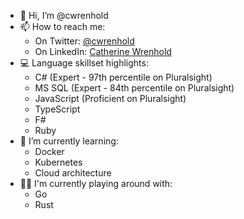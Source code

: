 - 👋 Hi, I’m @cwrenhold
- 📫 How to reach me:
    - On Twitter: [@cwrenhold](https://twitter.com/cwrenhold)
    - On LinkedIn: [Catherine Wrenhold](https://www.linkedin.com/in/catherine-wrenhold-84a58623a)
- 💻 Language skillset highlights:
    - C# (Expert - 97th percentile on Pluralsight)
    - MS SQL (Expert - 84th percentile on Pluralsight)
    - JavaScript (Proficient on Pluralsight)
    - TypeScript
    - F#
    - Ruby
- 🌱 I’m currently learning:
    - Docker
    - Kubernetes
    - Cloud architecture
- 👩‍🔬 I'm currently playing around with:
    - Go
    - Rust
